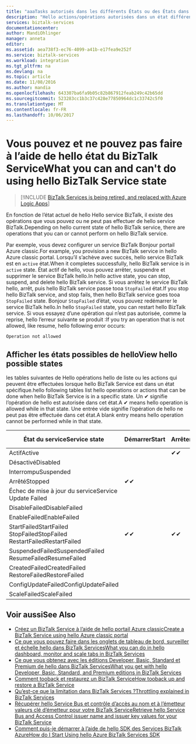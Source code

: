 ```yaml
---
title: "aaaTasks autorisés dans les différents États ou des États dans BizTalk Services | Documents Microsoft"
description: "Hello actions/opérations autorisées dans un état différent MABS : arrêter, Démarrer, redémarrer, suspendre, reprendre, supprimer, mettre à l’échelle, mettez à jour la configuration et sauvegarde"
services: biztalk-services
documentationcenter: 
author: MandiOhlinger
manager: anneta
editor: 
ms.assetid: aea738f3-ec76-4099-a41b-e17fea9e252f
ms.service: biztalk-services
ms.workload: integration
ms.tgt_pltfrm: na
ms.devlang: na
ms.topic: article
ms.date: 11/08/2016
ms.author: mandia
ms.openlocfilehash: 643307ba6fa9b05c82b867912feab249c42b65dd
ms.sourcegitcommit: 523283cc1b3c37c428e77850964dc1c33742c5f0
ms.translationtype: MT
ms.contentlocale: fr-FR
ms.lasthandoff: 10/06/2017
---
```

# <a name="what-you-can-and-cant-do-using-hello-biztalk-service-state"></a><span data-ttu-id="ad805-103">Vous pouvez et ne pouvez pas faire à l’aide de hello état du BizTalk Service</span><span class="sxs-lookup"><span data-stu-id="ad805-103">What you can and can't do using hello BizTalk Service state</span></span>

> [!INCLUDE [BizTalk Services is being retired, and replaced with Azure Logic Apps](../../includes/biztalk-services-retirement.md)]

<span data-ttu-id="ad805-104">En fonction de l’état actuel de hello Hello service BizTalk, il existe des opérations que vous pouvez ou ne peut pas effectuer de hello service BizTalk.</span><span class="sxs-lookup"><span data-stu-id="ad805-104">Depending on hello current state of hello BizTalk service, there are operations that you can or cannot perform on hello BizTalk service.</span></span>

<span data-ttu-id="ad805-105">Par exemple, vous devez configurer un service BizTalk Bonjour portail Azure classic.</span><span class="sxs-lookup"><span data-stu-id="ad805-105">For example, you provision a new BizTalk service in hello Azure classic portal.</span></span> <span data-ttu-id="ad805-106">Lorsqu’il s’achève avec succès, hello service BizTalk est en `active` état.</span><span class="sxs-lookup"><span data-stu-id="ad805-106">When it completes successfully, hello BizTalk service is in `active` state.</span></span> <span data-ttu-id="ad805-107">État actif de hello, vous pouvez arrêter, suspendre et supprimer le service BizTalk hello.</span><span class="sxs-lookup"><span data-stu-id="ad805-107">In hello active state, you can stop, suspend, and delete hello BizTalk service.</span></span> <span data-ttu-id="ad805-108">Si vous arrêtez le service BizTalk hello, arrêt, puis hello BizTalk service passe tooa `StopFailed` état.</span><span class="sxs-lookup"><span data-stu-id="ad805-108">If you stop hello BizTalk service, and stop fails, then hello BizTalk service goes tooa `StopFailed` state.</span></span> <span data-ttu-id="ad805-109">Bonjour `StopFailed` d’état, vous pouvez redémarrer le service BizTalk hello.</span><span class="sxs-lookup"><span data-stu-id="ad805-109">In hello `StopFailed` state, you can restart hello BizTalk service.</span></span> <span data-ttu-id="ad805-110">Si vous essayez d’une opération qui n’est pas autorisée, comme la reprise, hello l’erreur suivante se produit :</span><span class="sxs-lookup"><span data-stu-id="ad805-110">If you try an operation that is not allowed, like resume, hello following error occurs:</span></span>

`Operation not allowed`

## <a name="view-hello-possible-states"></a><span data-ttu-id="ad805-111">Afficher les états possibles de hello</span><span class="sxs-lookup"><span data-stu-id="ad805-111">View hello possible states</span></span>

<span data-ttu-id="ad805-112">les tables suivantes de Hello opérations hello de liste ou les actions qui peuvent être effectuées lorsque hello BizTalk Service est dans un état spécifique.</span><span class="sxs-lookup"><span data-stu-id="ad805-112">hello following tables list hello operations or actions that can be done when hello BizTalk Service is in a specific state.</span></span> <span data-ttu-id="ad805-113">Un ✔ signifie l’opération de hello est autorisée dans cet état.</span><span class="sxs-lookup"><span data-stu-id="ad805-113">A ✔ means hello operation is allowed while in that state.</span></span> <span data-ttu-id="ad805-114">Une entrée vide signifie l’opération de hello ne peut pas être effectuée dans cet état.</span><span class="sxs-lookup"><span data-stu-id="ad805-114">A blank entry means hello operation cannot be performed while in that state.</span></span>

| <span data-ttu-id="ad805-115">État du service</span><span class="sxs-lookup"><span data-stu-id="ad805-115">Service state</span></span> | <span data-ttu-id="ad805-116">Démarrer</span><span class="sxs-lookup"><span data-stu-id="ad805-116">Start</span></span> | <span data-ttu-id="ad805-117">Arrêter</span><span class="sxs-lookup"><span data-stu-id="ad805-117">Stop</span></span> | <span data-ttu-id="ad805-118">Redémarrer</span><span class="sxs-lookup"><span data-stu-id="ad805-118">Restart</span></span> | <span data-ttu-id="ad805-119">Interrompre</span><span class="sxs-lookup"><span data-stu-id="ad805-119">Suspend</span></span> | <span data-ttu-id="ad805-120">Reprendre</span><span class="sxs-lookup"><span data-stu-id="ad805-120">Resume</span></span> | <span data-ttu-id="ad805-121">Supprimer</span><span class="sxs-lookup"><span data-stu-id="ad805-121">Delete</span></span> | <span data-ttu-id="ad805-122">Mettre à l'échelle</span><span class="sxs-lookup"><span data-stu-id="ad805-122">Scale</span></span> | <span data-ttu-id="ad805-123">Mettre à jour</span><span class="sxs-lookup"><span data-stu-id="ad805-123">Update</span></span> <br/> <span data-ttu-id="ad805-124">Configuration</span><span class="sxs-lookup"><span data-stu-id="ad805-124">Configuration</span></span> | <span data-ttu-id="ad805-125">Backup </span><span class="sxs-lookup"><span data-stu-id="ad805-125">Backup</span></span> |
| --- | --- | --- | --- | --- | --- | --- |--- | --- | --- |
| <span data-ttu-id="ad805-126">Actif</span><span class="sxs-lookup"><span data-stu-id="ad805-126">Active</span></span> |  | <span data-ttu-id="ad805-127">✔</span><span class="sxs-lookup"><span data-stu-id="ad805-127">✔</span></span> | <span data-ttu-id="ad805-128">✔</span><span class="sxs-lookup"><span data-stu-id="ad805-128">✔</span></span> | <span data-ttu-id="ad805-129">✔</span><span class="sxs-lookup"><span data-stu-id="ad805-129">✔</span></span> |  | <span data-ttu-id="ad805-130">✔</span><span class="sxs-lookup"><span data-stu-id="ad805-130">✔</span></span> |<span data-ttu-id="ad805-131">✔</span><span class="sxs-lookup"><span data-stu-id="ad805-131">✔</span></span> |<span data-ttu-id="ad805-132">✔</span><span class="sxs-lookup"><span data-stu-id="ad805-132">✔</span></span> |<span data-ttu-id="ad805-133">✔</span><span class="sxs-lookup"><span data-stu-id="ad805-133">✔</span></span> |
| <span data-ttu-id="ad805-134">Désactivé</span><span class="sxs-lookup"><span data-stu-id="ad805-134">Disabled</span></span> |  |  |  |  |  | <span data-ttu-id="ad805-135">✔</span><span class="sxs-lookup"><span data-stu-id="ad805-135">✔</span></span> | |  |  | 
| <span data-ttu-id="ad805-136">Interrompu</span><span class="sxs-lookup"><span data-stu-id="ad805-136">Suspended</span></span> |  |  |  |  | <span data-ttu-id="ad805-137">✔</span><span class="sxs-lookup"><span data-stu-id="ad805-137">✔</span></span> | <span data-ttu-id="ad805-138">✔</span><span class="sxs-lookup"><span data-stu-id="ad805-138">✔</span></span> | |  | <span data-ttu-id="ad805-139">✔</span><span class="sxs-lookup"><span data-stu-id="ad805-139">✔</span></span> |
| <span data-ttu-id="ad805-140">Arrêté</span><span class="sxs-lookup"><span data-stu-id="ad805-140">Stopped</span></span> | <span data-ttu-id="ad805-141">✔</span><span class="sxs-lookup"><span data-stu-id="ad805-141">✔</span></span> |  | <span data-ttu-id="ad805-142">✔</span><span class="sxs-lookup"><span data-stu-id="ad805-142">✔</span></span> |  |  | <span data-ttu-id="ad805-143">✔</span><span class="sxs-lookup"><span data-stu-id="ad805-143">✔</span></span> | |  | <span data-ttu-id="ad805-144">✔</span><span class="sxs-lookup"><span data-stu-id="ad805-144">✔</span></span> |
| <span data-ttu-id="ad805-145">Échec de mise à jour du service</span><span class="sxs-lookup"><span data-stu-id="ad805-145">Service Update Failed</span></span> |  |  |  |  |  | <span data-ttu-id="ad805-146">✔</span><span class="sxs-lookup"><span data-stu-id="ad805-146">✔</span></span> | |  |  | 
| <span data-ttu-id="ad805-147">DisableFailed</span><span class="sxs-lookup"><span data-stu-id="ad805-147">DisableFailed</span></span> |  |  |  |  |  | <span data-ttu-id="ad805-148">✔</span><span class="sxs-lookup"><span data-stu-id="ad805-148">✔</span></span> | |  |  | 
| <span data-ttu-id="ad805-149">EnableFailed</span><span class="sxs-lookup"><span data-stu-id="ad805-149">EnableFailed</span></span> |  |  |  |  |  | <span data-ttu-id="ad805-150">✔</span><span class="sxs-lookup"><span data-stu-id="ad805-150">✔</span></span> | |  |  | 
| <span data-ttu-id="ad805-151">StartFailed</span><span class="sxs-lookup"><span data-stu-id="ad805-151">StartFailed</span></span> <br/> <span data-ttu-id="ad805-152">StopFailed</span><span class="sxs-lookup"><span data-stu-id="ad805-152">StopFailed</span></span> <br/> <span data-ttu-id="ad805-153">RestartFailed</span><span class="sxs-lookup"><span data-stu-id="ad805-153">RestartFailed</span></span> | <span data-ttu-id="ad805-154">✔</span><span class="sxs-lookup"><span data-stu-id="ad805-154">✔</span></span> | <span data-ttu-id="ad805-155">✔</span><span class="sxs-lookup"><span data-stu-id="ad805-155">✔</span></span> | <span data-ttu-id="ad805-156">✔</span><span class="sxs-lookup"><span data-stu-id="ad805-156">✔</span></span> |  |  | <span data-ttu-id="ad805-157">✔</span><span class="sxs-lookup"><span data-stu-id="ad805-157">✔</span></span> | | <span data-ttu-id="ad805-158">✔</span><span class="sxs-lookup"><span data-stu-id="ad805-158">✔</span></span> | |
| <span data-ttu-id="ad805-159">SuspendedFailed</span><span class="sxs-lookup"><span data-stu-id="ad805-159">SuspendedFailed</span></span> <br/> <span data-ttu-id="ad805-160">ResumeFailed</span><span class="sxs-lookup"><span data-stu-id="ad805-160">ResumeFailed</span></span>|  |  |  | <span data-ttu-id="ad805-161">✔</span><span class="sxs-lookup"><span data-stu-id="ad805-161">✔</span></span> | <span data-ttu-id="ad805-162">✔</span><span class="sxs-lookup"><span data-stu-id="ad805-162">✔</span></span> | <span data-ttu-id="ad805-163">✔</span><span class="sxs-lookup"><span data-stu-id="ad805-163">✔</span></span> | |  |  | 
| <span data-ttu-id="ad805-164">CreatedFailed</span><span class="sxs-lookup"><span data-stu-id="ad805-164">CreatedFailed</span></span> <br/> <span data-ttu-id="ad805-165">RestoreFailed</span><span class="sxs-lookup"><span data-stu-id="ad805-165">RestoreFailed</span></span> |  |  |  |  |  | <span data-ttu-id="ad805-166">✔</span><span class="sxs-lookup"><span data-stu-id="ad805-166">✔</span></span> | |  |  | 
| <span data-ttu-id="ad805-167">ConfigUpdateFailed</span><span class="sxs-lookup"><span data-stu-id="ad805-167">ConfigUpdateFailed</span></span>  |  |  | <span data-ttu-id="ad805-168">✔</span><span class="sxs-lookup"><span data-stu-id="ad805-168">✔</span></span> |  |  | <span data-ttu-id="ad805-169">✔</span><span class="sxs-lookup"><span data-stu-id="ad805-169">✔</span></span> | |<span data-ttu-id="ad805-170">✔</span><span class="sxs-lookup"><span data-stu-id="ad805-170">✔</span></span> | |
| <span data-ttu-id="ad805-171">ScaleFailed</span><span class="sxs-lookup"><span data-stu-id="ad805-171">ScaleFailed</span></span> |  |  |  |  |  | <span data-ttu-id="ad805-172">✔</span><span class="sxs-lookup"><span data-stu-id="ad805-172">✔</span></span> |<span data-ttu-id="ad805-173">✔</span><span class="sxs-lookup"><span data-stu-id="ad805-173">✔</span></span> | |  |  | 



## <a name="see-also"></a><span data-ttu-id="ad805-174">Voir aussi</span><span class="sxs-lookup"><span data-stu-id="ad805-174">See Also</span></span>
* [<span data-ttu-id="ad805-175">Créez un BizTalk Service à l’aide de hello portail Azure classic</span><span class="sxs-lookup"><span data-stu-id="ad805-175">Create a BizTalk Service using hello Azure classic portal</span></span>](http://go.microsoft.com/fwlink/p/?LinkID=302280)<br/>
* [<span data-ttu-id="ad805-176">Ce que vous pouvez faire dans les onglets de tableau de bord, surveiller et échelle hello dans BizTalk Services</span><span class="sxs-lookup"><span data-stu-id="ad805-176">What you can do in hello dashboard, monitor and scale tabs in BizTalk Services</span></span>](http://go.microsoft.com/fwlink/p/?LinkID=302281)<br/>
* [<span data-ttu-id="ad805-177">Ce que vous obtenez avec les éditions Developer, Basic, Standard et Premium de hello dans BizTalk Services</span><span class="sxs-lookup"><span data-stu-id="ad805-177">What you get with hello Developer, Basic, Standard, and Premium editions in BizTalk Services</span></span>](http://go.microsoft.com/fwlink/p/?LinkID=302279)<br/>
* [<span data-ttu-id="ad805-178">Comment tooback et restaurez un BizTalk Service</span><span class="sxs-lookup"><span data-stu-id="ad805-178">How tooback up and restore a BizTalk Service</span></span>](http://go.microsoft.com/fwlink/p/?LinkID=329873)<br/>
* [<span data-ttu-id="ad805-179">Qu’est-ce que la limitation dans BizTalk Services ?</span><span class="sxs-lookup"><span data-stu-id="ad805-179">Throttling explained in BizTalk Services</span></span>](http://go.microsoft.com/fwlink/p/?LinkID=302282)<br/>
* [<span data-ttu-id="ad805-180">Récupérer hello Service Bus et contrôle d’accès au nom et à l’émetteur valeurs clé d’émetteur pour votre BizTalk Service</span><span class="sxs-lookup"><span data-stu-id="ad805-180">Retrieve hello Service Bus and Access Control issuer name and issuer key values for your BizTalk Service</span></span>](http://go.microsoft.com/fwlink/p/?LinkID=303941)<br/>
* [<span data-ttu-id="ad805-181">Comment puis-je démarrer à l’aide de hello SDK des Services BizTalk Azure</span><span class="sxs-lookup"><span data-stu-id="ad805-181">How do I Start Using hello Azure BizTalk Services SDK</span></span>](http://go.microsoft.com/fwlink/p/?LinkID=302335)

